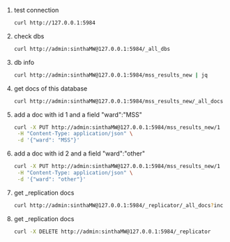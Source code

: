 1. test connection
   ```bash
   curl http://127.0.0.1:5984
   ```
1. check dbs
   ```bash
   curl http://admin:sinthaMW@127.0.0.1:5984/_all_dbs
   ```
1. db info
   ```bash
   curl http://admin:sinthaMW@127.0.0.1:5984/mss_results_new | jq
   ```

1. get docs of this database 
   ```bash
   curl http://admin:sinthaMW@127.0.0.1:5984/mss_results_new/_all_docs?include_docs=true  | jq
   ```

1. add a doc with id 1 and a field "ward":"MSS"
   ```bash
   curl -X PUT http://admin:sinthaMW@127.0.0.1:5984/mss_results_new/1 \
    -H "Content-Type: application/json" \
    -d '{"ward": "MSS"}'
   ```

1. add a doc with id 2 and a field "ward":"other"
   ```bash
   curl -X PUT http://admin:sinthaMW@127.0.0.1:5984/mss_results_new/1 \
    -H "Content-Type: application/json" \
    -d '{"ward": "other"}'
   ```

1. get _replication docs 
   ```bash
   curl http://admin:sinthaMW@127.0.0.1:5984/_replicator/_all_docs?include_docs=true | jq
   ```

1. get _replication docs 
   ```bash
   curl -X DELETE http://admin:sinthaMW@127.0.0.1:5984/_replicator
   ```


